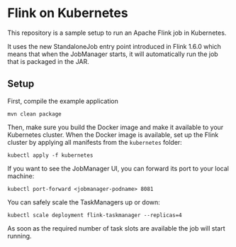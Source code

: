 # Flink on Kubernetes
This repository is a sample setup to run an Apache Flink job in Kubernetes.

It uses the new StandaloneJob entry point introduced in Flink 1.6.0 which means that when the JobManager starts,
it will automatically run the job that is packaged in the JAR. 

## Setup
First, compile the example application

    mvn clean package
    
Then, make sure you build the Docker image and make it available to your Kubernetes cluster.
When the Docker image is available, set up the Flink cluster by applying all manifests from the `kubernetes` folder:

    kubectl apply -f kubernetes
    
If you want to see the JobManager UI, you can forward its port to your local machine:

    kubectl port-forward <jobmanager-podname> 8081
    
You can safely scale the TaskManagers up or down:
       
    kubectl scale deployment flink-taskmanager --replicas=4
    
As soon as the required number of task slots are available the job will start running.